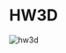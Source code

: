 # HW3D

![hw3d](https://github.com/fatpound/hw3d/assets/84704675/ef4585e3-1189-4ceb-9eb5-d37d4d449519)

